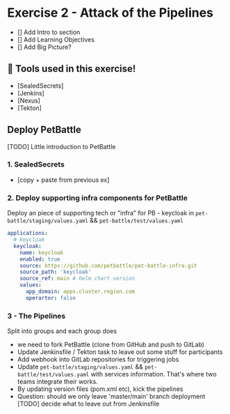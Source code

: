 # Exercise 2 - Attack of the Pipelines

- [] Add Intro to section
- [] Add Learning Objectives
- [] Add Big Picture?

## 🔨 Tools used in this exercise!
* [SealedSecrets]
* [Jenkins]
* [Nexus]
* [Tekton]

## Deploy PetBattle

[TODO] Little introduction to PetBattle


### 1. SealedSecrets 
* [copy + paste from previous ex]


### 2. Deploy supporting infra components for PetBattle
Deploy an piece of supporting tech or "infra" for PB - keycloak in `pet-battle/staging/values.yaml` && `pet-battle/test/values.yaml`


```yaml
applications:
  # Keycloak
  keycloak:
    name: keycloak
    enabled: true
    source: https://github.com/petbattle/pet-battle-infra.git
    source_path: 'keycloak'
    source_ref: main # helm chart version
    values:
      app_domain: apps.cluster.region.com
      operartor: false
```



### 3 - The Pipelines 

Split into groups and each group does
- we need to fork PetBattle (clone from GitHub and push to GitLab)
- Update Jenkinsfile / Tekton task to leave out some stuff for participants
- Add webhook into GitLab repositories for triggering jobs
- Update `pet-battle/staging/values.yaml` && `pet-battle/test/values.yaml` with services information. That's where two teams integrate their works.
- By updating version files (pom.xml etc), kick the pipelines
- Question: should we only leave 'master/main' branch deployment
[TODO] decide what to leave out from Jenkinsfile